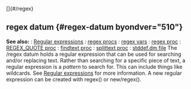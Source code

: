 []{#/regex}
## regex datum {#regex-datum byondver="510"}
**See also:**
:   [Regular expressions](#/%7Bnotes%7D/regex)
:   [regex procs](#/regex/proc)
:   [regex vars](#/regex/var)
:   [regex proc](#/proc/regex)
:   [REGEX_QUOTE proc](#/proc/REGEX_QUOTE)
:   [findtext proc](#/proc/findtext)
:   [splittext proc](#/proc/splittext)
:   [stddef.dm file](#/%7B%7Bappendix%7D%7D/stddef%2edm)
The /regex datum holds a regular expression that can be used for
searching and/or replacing text. Rather than searching for a specific
piece of text, a regular expression is a *pattern* to search for. This
can include things like wildcards. See [Regular
expressions](#/%7Bnotes%7D/regex) for more information.
A new regular expression can be created with regex() or new/regex().